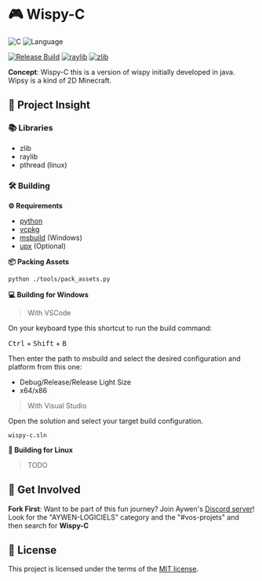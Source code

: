 # 🎮 Wispy-C

![C](https://img.shields.io/badge/dev-pure%20c-ccc)
![Language](https://img.shields.io/badge/lang-french%20🌍-blue)

<!-- <a href="https://discord.gg/QjWsuaM3aB">
<img src="https://img.shields.io/discord/1161296442577653802?logo=discord" alt="discord">
</a> -->

[![Release Build](https://github.com/julesgrc0/wispy-c/actions/workflows/release.yml/badge.svg)](https://github.com/julesgrc0/wispy-c/actions/workflows/release.yml)
[![raylib](https://img.shields.io/badge/lib-raylib%20🎮-purple)]()
[![zlib](https://img.shields.io/badge/lib-zlib%20📦-fff)]()

**Concept**: Wispy-C this is a version of wispy initially developed in java. Wipsy is a kind of 2D Minecraft.

## 🚀 Project Insight

### 📚 Libraries

- zlib   
- raylib 
- pthread (linux)

### 🛠 Building 

**⚙ Requirements**

- [python](https://www.python.org/downloads/)
- [vcpkg](https://github.com/microsoft/vcpkg.git)
- [msbuild](https://visualstudio.microsoft.com/fr/downloads/) (Windows)
- [upx](https://github.com/upx/upx) (Optional)

**📦 Packing Assets**

```bash
python ./tools/pack_assets.py
```

**💻 Building for Windows**

> With VSCode

On your keyboard type this shortcut to run the build command:

<kbd>Ctrl</kbd> + <kbd>Shift</kbd> + <kbd>B</kbd>

Then enter the path to msbuild and select the desired configuration and platform from this one:

- Debug/Release/Release Light Size
- x64/x86

> With Visual Studio

Open the solution and select your target build configuration.

```
wispy-c.sln
```

**🚧 Building for Linux**

> TODO

## 🤝 Get Involved

**Fork First**:
Want to be part of this fun journey? Join Aywen's [Discord server](https://discord.gg/QjWsuaM3aB)! Look for the "AYWEN-LOGICIELS" category and the "#vos-projets" and then search for **Wispy-C**

## 📃 License

This project is licensed under the terms of the [MIT license](LICENSE).
